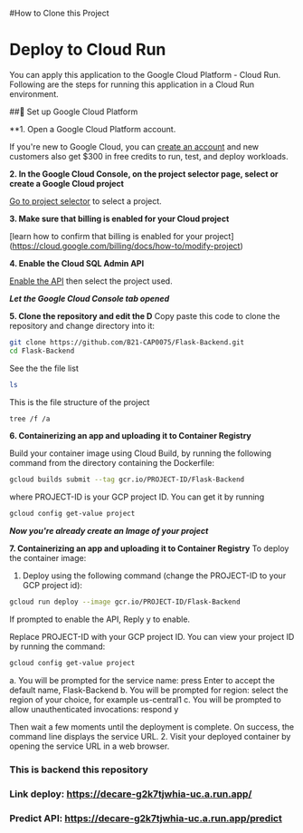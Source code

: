 #How to Clone this Project

# Deploy to Cloud Run

You can apply this application to the Google Cloud Platform - Cloud Run. Following are the steps for running this application in a Cloud Run environment.

##📌 Set up Google Cloud Platform

**1. Open a Google Cloud Platform account.

If you're new to Google Cloud, you can [create an account](http://console.cloud.google.com/freetrial) and new customers also get $300 in free credits to run, test, and deploy workloads.

**2. In the Google Cloud Console, on the project selector page, select or create a Google Cloud project**

[Go to project selector](https://console.cloud.google.com/projectselector2/home/dashboard) to select a project.

**3. Make sure that billing is enabled for your Cloud project**

[learn how to confirm that billing is enabled for your project]
(https://cloud.google.com/billing/docs/how-to/modify-project)

**4. Enable the Cloud SQL Admin API**

[Enable the API](https://console.cloud.google.com/flows/enableapi?apiid=sqladmin.googleapis.com) then select the project used.

***Let the Google Cloud Console tab opened***

**5. Clone the repository and edit the D**
Copy paste this code to clone the repository and change directory into it:

```bash
git clone https://github.com/B21-CAP0075/Flask-Backend.git
cd Flask-Backend
```
See the the file list
```bash
ls
```
This is the file structure of the project
```bash
tree /f /a
```

**6. Containerizing an app and uploading it to Container Registry**

Build your container image using Cloud Build, by running the following command from the directory containing the Dockerfile:
```bash
gcloud builds submit --tag gcr.io/PROJECT-ID/Flask-Backend
```
where PROJECT-ID is your GCP project ID. You can get it by running 
```bash
gcloud config get-value project
```
***Now you're already create an Image of your project***

**7. Containerizing an app and uploading it to Container Registry**
To deploy the container image:
1. Deploy using the following command (change the PROJECT-ID to your GCP project id):
```bash
gcloud run deploy --image gcr.io/PROJECT-ID/Flask-Backend
```
If prompted to enable the API, Reply y to enable.

Replace PROJECT-ID with your GCP project ID. You can view your project ID by running the command:
```bash
gcloud config get-value project
```
a. You will be prompted for the service name: press Enter to accept the default name, Flask-Backend
b. You will be prompted for region: select the region of your choice, for example us-central1
c. You will be prompted to allow unauthenticated invocations: respond y

Then wait a few moments until the deployment is complete. On success, the command line displays the service URL.
2. Visit your deployed container by opening the service URL in a web browser.


### This is backend this repository
### Link deploy: https://decare-g2k7tjwhia-uc.a.run.app/
### Predict API: https://decare-g2k7tjwhia-uc.a.run.app/predict
